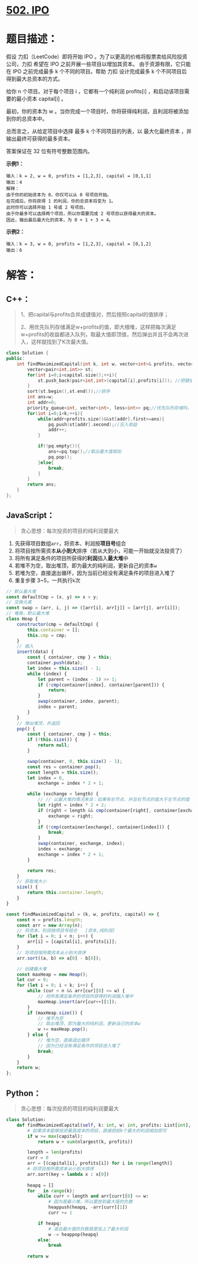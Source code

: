# [502. IPO](https://leetcode-cn.com/problems/ipo/)

# 题目描述：

假设 力扣（LeetCode）即将开始 IPO 。为了以更高的价格将股票卖给风险投资公司，力扣 希望在 IPO 之前开展一些项目以增加其资本。 由于资源有限，它只能在 IPO 之前完成最多 k 个不同的项目。帮助 力扣 设计完成最多 k 个不同项目后得到最大总资本的方式。

给你 n 个项目。对于每个项目 i ，它都有一个纯利润 profits[i] ，和启动该项目需要的最小资本 capital[i] 。

最初，你的资本为 w 。当你完成一个项目时，你将获得纯利润，且利润将被添加到你的总资本中。

总而言之，从给定项目中选择 最多 k 个不同项目的列表，以 最大化最终资本 ，并输出最终可获得的最多资本。

答案保证在 32 位有符号整数范围内。



**示例1：**

```
输入：k = 2, w = 0, profits = [1,2,3], capital = [0,1,1]
输出：4
解释：
由于你的初始资本为 0，你仅可以从 0 号项目开始。
在完成后，你将获得 1 的利润，你的总资本将变为 1。
此时你可以选择开始 1 号或 2 号项目。
由于你最多可以选择两个项目，所以你需要完成 2 号项目以获得最大的资本。
因此，输出最后最大化的资本，为 0 + 1 + 3 = 4。
```

**示例2：**

```
输入：k = 3, w = 0, profits = [1,2,3], capital = [0,1,2]
输出：6
```

# 解答：

## C++：

> 1、把capital与profits合并成键值对，然后按照capital的值排序；
>
> 2、用优先队列存储满足w+profits的值，即大根堆，这样把每次满足w+profits的收益都进入队列，取最大值即顶值，然后弹出并且不会再次进入，这样就找到了K次最大值。

```cpp
class Solution {
public:
    int findMaximizedCapital(int k, int w, vector<int>& profits, vector<int>& capital) {
        vector<pair<int,int>> st;
        for(int i=0;i<capital.size();++i){
            st.push_back(pair<int,int>(capital[i],profits[i])); //把键值对合并成vector
        }
        sort(st.begin(),st.end());//排序
        int ans=w;
        int addr=0;
        priority_queue<int, vector<int>, less<int>> pq;//优先队列存储吗，满足w+profits的最大收益
        for(int i=0;i<k;++i){
            while(addr<profits.size()&&st[addr].first<=ans){
                pq.push(st[addr].second);//压入收益
                addr++;
            }

            if(!pq.empty()){
                ans+=pq.top();//取出最大值相加
                pq.pop();
            }else{
                break;
            }
        }
        return ans;
    }
};
```

## JavaScript：

>贪心思想：每次投资的项目的纯利润要最大

1. 先获得项目数组`arr`，将资本、利润按**项目号**组合
2. 将项目按所需资本**从小到大**排序（若从大到小，可能一开始就没法投资了）
3. 将所有满足条件的项目所获得的**利润**插入**最大堆**中
4. 若堆不为空，取出堆顶，即为最大的纯利润，更新自己的资本`w`
5. 若堆为空，直接退出循环，因为当前已经没有满足条件的项目进入堆了
6. 重复步骤 3~5，一共执行`k`次


```javascript
// 默认最大堆
const defaultCmp = (x, y) => x > y;
// 交换元素
const swap = (arr, i, j) => ([arr[i], arr[j]] = [arr[j], arr[i]]);
// 堆类，默认最大堆
class Heap {
    constructor(cmp = defaultCmp) {
        this.container = [];
        this.cmp = cmp;
    }
    // 插入
    insert(data) {
        const { container, cmp } = this;
        container.push(data);
        let index = this.size() - 1;
        while (index) {
            let parent = (index - 1) >> 1;
            if (!cmp(container[index], container[parent])) {
                return;
            }
            swap(container, index, parent);
            index = parent;
        }
    }
    // 弹出堆顶，并返回
    pop() {
        const { container, cmp } = this;
        if (!this.size()) {
            return null;
        }

        swap(container, 0, this.size() - 1);
        const res = container.pop();
        const length = this.size();
        let index = 0,
            exchange = index * 2 + 1;

        while (exchange < length) {
            // // 以最大堆的情况来说：如果有右节点，并且右节点的值大于左节点的值
            let right = index * 2 + 2;
            if (right < length && cmp(container[right], container[exchange])) {
                exchange = right;
            }
            if (!cmp(container[exchange], container[index])) {
                break;
            }
            swap(container, exchange, index);
            index = exchange;
            exchange = index * 2 + 1;
        }

        return res;
    }
    // 获取堆大小
    size() {
        return this.container.length;
    }
}

const findMaximizedCapital = (k, w, profits, capital) => {
    const n = profits.length;
    const arr = new Array(n);
    // 将资本、利润按项目号组合   [资本,纯利润]
    for (let i = 0; i < n; i++) {
        arr[i] = [capital[i], profits[i]];
    }
    // 将项目按所需资本从小到大排序
    arr.sort((a, b) => a[0] - b[0]);

    // 创建最大堆
    const maxHeap = new Heap();
    let cur = 0;
    for (let i = 0; i < k; i++) {
        while (cur < n && arr[cur][0] <= w) {
            // 将所有满足条件的项目所获得的利润插入堆中
            maxHeap.insert(arr[cur++][1]);
        }
        if (maxHeap.size()) {
            // 堆不为空
            // 取出堆顶，即为最大的纯利润，更新自己的资本w
            w += maxHeap.pop();
        } else {
            // 堆为空，直接退出循环
            // 因为已经没有满足条件的项目进入堆了
            break;
        }
    }
    return w;
};
```

## Python：

>贪心思想：每次投资的项目的纯利润要最大

```python
class Solution:
    def findMaximizedCapital(self, k: int, w: int, profits: List[int], capital: List[int]) -> int:
        # 如果资本能够投资最高成本的项目，直接把前k个最大的利润相加即可
        if w >= max(capital):
            return w + sum(nlargest(k, profits))

        length = len(profits)
        curr = 0
        arr = [(capital[i], profits[i]) for i in range(length)]
        # 将项目按所需资本从小到大排序
        arr.sort(key = lambda x : x[0])
        
        heapq = []
        for _ in range(k):
            while curr < length and arr[curr][0] <= w:
                # 因为是最小堆，所以要放到最大值的负数
                heappush(heapq, -arr[curr][1])
                curr += 1

            if heapq:
                # 减去最大值的负数就是加上了最大利润
                w -= heappop(heapq)
            else:
                break
        
        return w

```